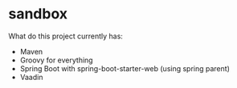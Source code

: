 sandbox
=======

What do this project currently has:

- Maven
- Groovy for everything
- Spring Boot with spring-boot-starter-web (using spring parent)
- Vaadin
